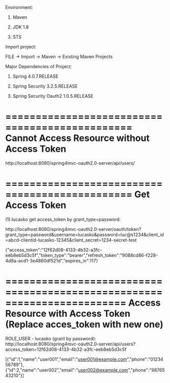 Environment:

1. Maven

2. JDK 1.8

3. STS
      

Import project:

FILE ->  Import  -> Maven  -> Existing Maven Projects

Major Dependencies of Project:

1. Spring 4.0.7.RELEASE

2. Spring Security 3.2.5.RELEASE

3. Spring Security Oauth2 1.0.5.RELEASE

===============================================
Cannot Access Resource without Access Token   
===============================================
http://localhost:8080/spring4mvc-oauth2.0-server/api/users/ 



===============================================
Get Access Token                              
===============================================

(1).lucasko get access_token by grant_type=password: 

http://localhost:8080/spring4mvc-oauth2.0-server/oauth/token?grant_type=password&username=lucasko&password=luc@s1234&client_id=abcd-clientid-lucasko-12345&client_secret=1234-secret-test 

{"access_token":"12f62d08-4133-4b32-a3fc-eeb8eb5d3c5f","token_type":"bearer","refresh_token":"9088cd86-f228-4d8a-acd1-3e4860df521d","expires_in":117} 


========================================================================
Access Resource with Access Token (Replace acces_token with new one)                               
========================================================================

ROLE_USER - lucasko   (grant by password):
http://localhost:8080/spring4mvc-oauth2.0-server/api/users?access_token=12f62d08-4133-4b32-a3fc-eeb8eb5d3c5f

[{"id":1,"name":"user001","email":"user001@example.com","phone":"0123456789"},{"id":2,"name":"user002","email":"user002@example.com","phone":"9876543210"}]



